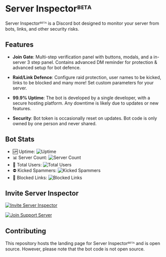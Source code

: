 # Server Inspectorᴮᴱᵀᴬ

Server Inspectorᴮᴱᵀᴬ is a Discord bot designed to monitor your server from bots, links, and other security risks.

## Features

- **Join Gate**: Multi-step verification panel with buttons, modals, and a in-server 3 step panel. Contains advanced DM reminder for protection & advanced setup for bot defence.

- **Raid/Link Defence**: Configure raid protection, user names to be kicked, links to be blocked and many more! Set custom parameters for your server.

- **99.9% Uptime**: The bot is developed by a single developer, with a secure hosting platform. Any downtime is likely due to updates or new features.

- **Security**: Bot token is occasionally reset on updates. Bot code is only owned by one person and never shared.

## Bot Stats

- 🆙 Uptime: ![Uptime](https://img.shields.io/endpoint?color=blue&url=https%3A%2F%2Fserverinspector.vercel.app%2Fapi%2Fshields%3Fstat%3DUptime)
- 📊 Server Count: ![Server Count](https://img.shields.io/endpoint?color=green&url=https%3A%2F%2Fserverinspector.vercel.app%2Fapi%2Fshields%3Fstat%3DGuild%2520count)
- 👥 Total Users: ![Total Users](https://img.shields.io/endpoint?color=red&url=https%3A%2F%2Fserverinspector.vercel.app%2Fapi%2Fshields%3Fstat%3DUser%2520count)
- ⛔️ Kicked Spammers: ![Kicked Spammers](https://img.shields.io/endpoint?color=yellow&url=https%3A%2F%2Fserverinspector.vercel.app%2Fapi%2Fshields%3Fstat%3DSpammers%2520kicked)
- 🔗 Blocked Links: ![Blocked Links](https://img.shields.io/endpoint?color=orange&url=https%3A%2F%2Fserverinspector.vercel.app%2Fapi%2Fshields%3Fstat%3DLinks%2520blocked)


## Invite Server Inspector

[<img src="https://img.shields.io/badge/Invite-Server%20Inspector-blue?style=for-the-badge&logo=discord" alt="Invite Server Inspector"/>](https://discord.com/api/oauth2/authorize?client_id=977774758647189506&permissions=8&scope=applications.commands%20bot)

[<img src="https://img.shields.io/badge/Join-Support%20Server-blue?style=for-the-badge&logo=discord" alt="Join Support Server"/>](https://discord.com/invite/gN6zG964bj)


## Contributing

This repository hosts the landing page for Server Inspectorᴮᴱᵀᴬ and is open source. However, please note that the bot code is not open source.

